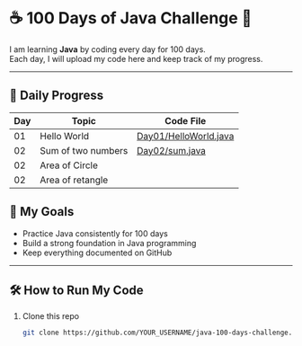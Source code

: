 # ☕ 100 Days of Java Challenge 🚀

I am learning **Java** by coding every day for 100 days.  
Each day, I will upload my code here and keep track of my progress.  

---

## 📅 Daily Progress

| Day | Topic | Code File |
|-----|-------|-----------|
| 01  | Hello World | [Day01/HelloWorld.java](Hello.java) |
| 02  | Sum of two numbers |[Day02/sum.java](sum.java)|
| 02  | Area of Circle |
| 02  | Area of retangle |



## 🎯 My Goals
- Practice Java consistently for 100 days  
- Build a strong foundation in Java programming  
- Keep everything documented on GitHub  

---

## 🛠 How to Run My Code
1. Clone this repo  
   ```bash
   git clone https://github.com/YOUR_USERNAME/java-100-days-challenge.git

